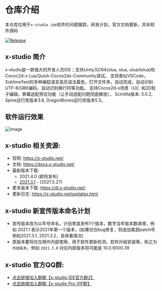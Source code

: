 # 仓库介绍

本仓库仅用于`x-studio ide`软件的问题跟踪，研发计划，官方文档更新，并非软件源码

[![Release](https://img.shields.io/badge/版本-v2021.3.1-blue.svg)](https://github.com/simdsoft/x-studio/releases)

## x-studio 简介

x-studio是一款强大的开发人员IDE；支持Unity32/64(xlua, slua, ulua/tolua)和Cococ2d-x Lua/Quick-Cocos2dx-Community调试。 支持类似VSCode，SublimeText的多种编程语言高亮语法着色，打开文件夹，自动完成，自动识别UTF-8/GBK编码，自动识别换行符等功能。 支持Cocos2d-x场景（UI）和2D粒子编辑，屏幕适配预览功能（让手动适配问题彻底解放）。 Scintilla版本: 5.0.2, Spine运行库版本3.8, DragonBones运行库版本5.5。

## 软件运行效果

![image](https://github.com/simdsoft/x-studio/blob/master/showcase21-1.png)

## x-studio 相关资源:

- 官网: https://x-studio.net/
- 文档: https://docs.x-studio.net/
- 最新版本下载: 
  - 2021.4.0 (即将发布)
  - [2021.3.1](https://x-studio.net/dl.php?version=10.0.9000.40) - (2021.5.27)
- 更多版本下载: https://dl.x-studio.net/
- 更新日志: https://x-studio.net/updates.html

## x-studio 新宣传版本命名计划

- 宣传版本改为以年号命名，计划季度发布1个版本，数字当年版本数递增，例如 2021.1 表示2021年第一个版本，(如果仅仅bug修复，则追加尾部patch号例如2021.3.1, 2021.3.2，具体看情况)
- 原版本要将仅仅用作内部使用，用于软件更新检测，软件升级安装等，称之为`内部版本`，例如 `2021.3.0` 对应内部版本将可能是 10.0.9000.39

## x-studio 官方QQ群:

- [点击链接加入群聊【x-studio IDE官方群2】](https://jq.qq.com/?_wv=1027&k=eSrJrTIV)
- [点击链接加入群聊【x-studio Pro VIP群】](https://jq.qq.com/?_wv=1027&k=F10LQSJt)
